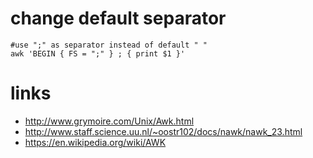 # change default separator

    #use ";" as separator instead of default " "
    awk 'BEGIN { FS = ";" } ; { print $1 }'

# links

* http://www.grymoire.com/Unix/Awk.html
* http://www.staff.science.uu.nl/~oostr102/docs/nawk/nawk_23.html
* https://en.wikipedia.org/wiki/AWK
